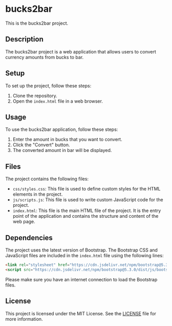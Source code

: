 # bucks2bar

This is the bucks2bar project.

## Description

The bucks2bar project is a web application that allows users to convert currency amounts from bucks to bar.

## Setup

To set up the project, follow these steps:

1. Clone the repository.
2. Open the `index.html` file in a web browser.

## Usage

To use the bucks2bar application, follow these steps:

1. Enter the amount in bucks that you want to convert.
2. Click the "Convert" button.
3. The converted amount in bar will be displayed.

## Files

The project contains the following files:

- `css/styles.css`: This file is used to define custom styles for the HTML elements in the project.
- `js/scripts.js`: This file is used to write custom JavaScript code for the project.
- `index.html`: This file is the main HTML file of the project. It is the entry point of the application and contains the structure and content of the web page.

## Dependencies

The project uses the latest version of Bootstrap. The Bootstrap CSS and JavaScript files are included in the `index.html` file using the following lines:

```html
<link rel="stylesheet" href="https://cdn.jsdelivr.net/npm/bootstrap@5.3.0/dist/css/bootstrap.min.css">
<script src="https://cdn.jsdelivr.net/npm/bootstrap@5.3.0/dist/js/bootstrap.bundle.min.js"></script>
```

Please make sure you have an internet connection to load the Bootstrap files.

## License

This project is licensed under the MIT License. See the [LICENSE](LICENSE) file for more information.
```
